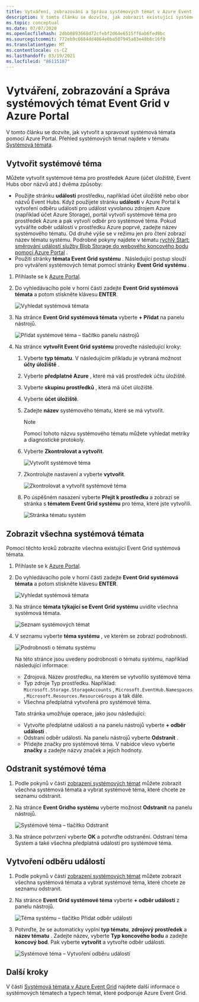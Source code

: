```yaml
---
title: Vytváření, zobrazování a Správa systémových témat v Azure Event Grid (portál)
description: V tomto článku se dozvíte, jak zobrazit existující systémové téma, vytváření Azure Event Grid systémových témat pomocí Azure Portal.
ms.topic: conceptual
ms.date: 07/07/2020
ms.openlocfilehash: 2dbb0893668d72cfebf2d64e6515ff6ab6fed9bc
ms.sourcegitcommit: 772eb9c6684dd4864e0ba507945a83e48b8c16f0
ms.translationtype: MT
ms.contentlocale: cs-CZ
ms.lasthandoff: 03/19/2021
ms.locfileid: "86115107"
---
```

# <a name="create-view-and-manage-event-grid-system-topics-in-the-azure-portal"></a>Vytváření, zobrazování a Správa systémových témat Event Grid v Azure Portal
V tomto článku se dozvíte, jak vytvořit a spravovat systémová témata pomocí Azure Portal. Přehled systémových témat najdete v tématu [Systémová témata](system-topics.md).

## <a name="create-a-system-topic"></a>Vytvořit systémové téma
Můžete vytvořit systémové téma pro prostředek Azure (účet úložiště, Event Hubs obor názvů atd.) dvěma způsoby:

- Použijte stránku **události** prostředku, například účet úložiště nebo obor názvů Event Hubs. Když použijete stránku **události** v Azure Portal k vytvoření odběru událostí pro událost vyvolanou zdrojem Azure (například účet Azure Storage), portál vytvoří systémové téma pro prostředek Azure a pak vytvoří odběr pro systémové téma. Pokud vytváříte odběr událostí v prostředku Azure poprvé, zadejte název systémového tématu. Od druhé výše se v režimu jen pro čtení zobrazí název tématu systému. Podrobné pokyny najdete v tématu [rychlý Start: směrování událostí služby Blob Storage do webového koncového bodu pomocí Azure Portal](blob-event-quickstart-portal.md#subscribe-to-the-blob-storage) .
- Použití stránky **témata Event Grid systému** . Následující postup slouží pro vytváření systémových témat pomocí stránky **Event Grid systému** . 

1. Přihlaste se k [Azure Portal](https://portal.azure.com).
2. Do vyhledávacího pole v horní části zadejte **Event Grid systémová témata** a potom stiskněte klávesu **ENTER**. 

    ![Vyhledat systémová témata](./media/create-view-manage-system-topics/search-system-topics.png)
3. Na stránce **Event Grid systémová témata** vyberte **+ Přidat** na panelu nástrojů.

    ![Přidat systémové téma – tlačítko panelu nástrojů](./media/create-view-manage-system-topics/add-system-topic-menu.png)
4. Na stránce **vytvořit Event Grid systému** proveďte následující kroky:
    1. Vyberte **typ tématu**. V následujícím příkladu je vybraná možnost **účty úložiště** . 
    2. Vyberte **předplatné Azure** , které má váš prostředek účtu úložiště. 
    3. Vyberte **skupinu prostředků** , která má účet úložiště. 
    4. Vyberte **účet úložiště**. 
    5. Zadejte **název** systémového tématu, které se má vytvořit. 
    
        > [!NOTE]
        > Pomocí tohoto názvu systémového tématu můžete vyhledat metriky a diagnostické protokoly.
    6. Vyberte **Zkontrolovat a vytvořit**.

        ![Vytvořit systémové téma](./media/create-view-manage-system-topics/create-event-grid-system-topic-page.png)
    5. Zkontrolujte nastavení a vyberte **vytvořit**. 
        
        ![Zkontrolovat a vytvořit systémové téma](./media/create-view-manage-system-topics/system-topic-review-create.png)
    6. Po úspěšném nasazení vyberte **Přejít k prostředku** a zobrazí se stránka s **tématem Event Grid systému** pro téma, které jste vytvořili. 

        ![Stránka tématu systém](./media/create-view-manage-system-topics/system-topic-page.png)


## <a name="view-all-system-topics"></a>Zobrazit všechna systémová témata
Pomocí těchto kroků zobrazíte všechna existující Event Grid systémová témata. 

1. Přihlaste se k [Azure Portal](https://portal.azure.com).
2. Do vyhledávacího pole v horní části zadejte **Event Grid systémová témata** a potom stiskněte klávesu **ENTER**. 

    ![Vyhledat systémová témata](./media/create-view-manage-system-topics/search-system-topics.png)
3. Na stránce **témata týkající se Event Grid systému** uvidíte všechna systémová témata. 

    ![Seznam systémových témat](./media/create-view-manage-system-topics/list-system-topics.png)
4. V seznamu vyberte **téma systému** , ve kterém se zobrazí podrobnosti. 

    ![Podrobnosti o tématu systému](./media/create-view-manage-system-topics/system-topic-details.png)

    Na této stránce jsou uvedeny podrobnosti o tématu systému, například následující informace: 
    - Zdrojová. Název prostředku, na kterém se vytvořilo systémové téma
    - Typ zdroje Typ prostředku. Například: `Microsoft.Storage.StorageAccounts` , `Microsoft.EventHub.Namespaces` , `Microsoft.Resources.ResourceGroups` a tak dále.
    - Všechna předplatná vytvořená pro systémové téma.

    Tato stránka umožňuje operace, jako jsou následující:
    - Vytvořte předplatné události a na panelu nástrojů vyberte **+ odběr události** . 
    - Odstraní odběr události. Na panelu nástrojů vyberte **Odstranit** . 
    - Přidejte značky pro systémové téma. V nabídce vlevo vyberte **značky** a zadejte názvy značek a jejich hodnoty. 


## <a name="delete-a-system-topic"></a>Odstranit systémové téma
1. Podle pokynů v části [zobrazení systémových témat](#view-all-system-topics) můžete zobrazit všechna systémová témata a vybrat systémové téma, které chcete ze seznamu odstranit. 
2. Na stránce **Event Gridho systému** vyberte možnost **Odstranit** na panelu nástrojů. 

    ![Systémové téma – tlačítko Odstranit](./media/create-view-manage-system-topics/system-topic-delete-button.png)
3. Na stránce potvrzení vyberte **OK** a potvrďte odstranění. Odstraní téma System a také všechna předplatná událostí pro systémové téma.  

## <a name="create-an-event-subscription"></a>Vytvoření odběru událostí
1. Podle pokynů v části [zobrazení systémových témat](#view-all-system-topics) můžete zobrazit všechna systémová témata a vybrat systémové téma, které chcete ze seznamu odstranit. 
2. Na stránce **Event Grid systémové téma** vyberte **+ odběr události** z panelu nástrojů. 

    ![Téma systému – tlačítko Přidat odběr události](./media/create-view-manage-system-topics/add-event-subscription-button.png)
3. Potvrďte, že se automaticky vyplní **typ tématu**, **zdrojový prostředek** a **název tématu** . Zadejte název, vyberte **Typ koncového bodu** a zadejte **koncový bod**. Pak vyberte **vytvořit** a vytvořte odběr události. 

    ![Systémové téma – Vytvoření odběru událostí](./media/create-view-manage-system-topics/create-event-subscription.png)

## <a name="next-steps"></a>Další kroky
V části [Systémová témata v Azure Event Grid](system-topics.md) najdete další informace o systémových tématech a typech témat, které podporuje Azure Event Grid. 
